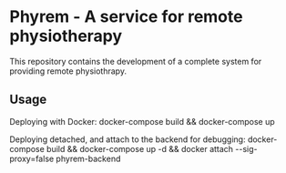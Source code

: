 # **Phyrem** - A service for remote physiotherapy

This repository contains the development of a complete system for providing remote physiothrapy.

## Usage
Deploying with Docker:
  docker-compose build && docker-compose up

Deploying detached, and attach to the backend for debugging:
  docker-compose build && docker-compose up -d && docker attach --sig-proxy=false phyrem-backend
